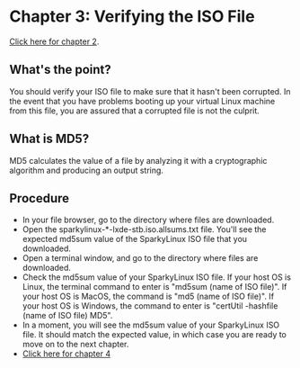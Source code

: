 # Chapter 3: Verifying the ISO File
[Click here for chapter 2](https://github.com/rubyonracetracks/tutorial-virtualbox/blob/master/02-download_iso.md).
## What's the point?
You should verify your ISO file to make sure that it hasn't been corrupted.  In the event that you have problems booting up your virtual Linux machine from this file, you are assured that a corrupted file is not the culprit.

## What is MD5?
MD5 calculates the value of a file by analyzing it with a cryptographic algorithm and producing an output string.

## Procedure
* In your file browser, go to the directory where files are downloaded.
* Open the sparkylinux-*-lxde-stb.iso.allsums.txt file.  You'll see the expected md5sum value of the SparkyLinux ISO file that you downloaded.
* Open a terminal window, and go to the directory where files are downloaded.
* Check the md5sum value of your SparkyLinux ISO file.  If your host OS is Linux, the terminal command to enter is "md5sum (name of ISO file)".  If your host OS is MacOS, the command is "md5 (name of ISO file)".  If your host OS is Windows, the command to enter is "certUtil -hashfile (name of ISO file) MD5".
* In a moment, you will see the md5sum value of your SparkyLinux ISO file.  It should match the expected value, in which case you are ready to move on to the next chapter.
* [Click here for chapter 4](https://github.com/rubyonracetracks/tutorial-virtualbox/blob/master/04-create_virtual_machine.md)
